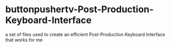 # buttonpushertv-Post-Production-Keyboard-Interface
a set of files used to create an efficient Post-Production Keyboard Interface that works for me
